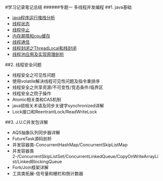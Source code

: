 #学习记录笔记总结
######专题一 多线程并发编程
##1. java基础

* [java程序运行堆栈分析]()
* [线程状态]()
* [线程中止]()
* [内存屏障和cpu缓存]()
* [线程通信]()
* [线程封闭之ThreadLocal和栈封闭]()
* [线程池应用及实现原理剖析]()

##2. 线程安全问题

* 线程安全之可见性问题
* 使用volatile解决线程可见性问题及指令重排序
* 线程安全之共享资源/不可变性/竞态条件/临界区
* 线程安全之院子操作
* Atomic相关类和CAS机制
* java锁相关术语及同步关键字synchronized详解
* Lock接口和ReentrantLock/ReadWriteLock

##3. J.U.C并发包详解

* AQS抽象队列同步器详解
* FutureTask源码剖析
* 并发容器类-ConcurrentHashMap/ConcurrentSkipListMap
* 并发容器类2-/ConcurrentSkipListSet/ConcurrentLinkedQueue/CopyOnWriteArrayList/LinkedBlockingQueue
* Fork/Join框架详解
* 工具类拓展-信号量和栅栏和倒计数器


